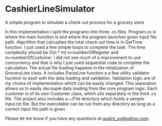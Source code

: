 # CashierLineSimulator
A simple program to simulate a check out process for a grocery store

In this implementation I split the programs into three .cs files. Program.cs is where the main function is and where 
the program launches given input file path. Algorithm that calcualtes the total check out time is in GetTime function.
I just used a few simple loops to complete the task. The time complexity should be O(n * m) n=numberOfRegister and m=numberOfCustomer. I did not see much of a improvement to use concurrency and that is why I just used sequential code to complete the calculation. The actual file loading happens in the intialization of GroceryLine class. It includes ParseLine function a a few utility validator fucntion to assit with the data loading and validation. Validation logic are of my choice of implementation which can be easily changed. This separation allows us to easily decouple data loading from the core program logic. Each customer is of its own Customer class, which sits separately in the third .cs file. The project also includes a ~/File directory which holds a sample input.txt file. But the executable can be run from any directory as long as a correct input file path is given. 

Please let me know if you have any questions at quaint_xu@yahoo.com.
